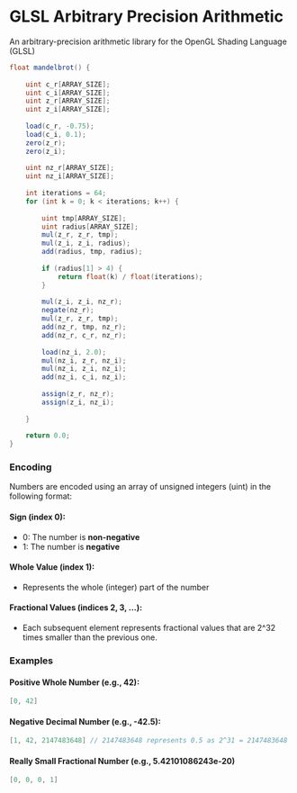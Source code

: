 # GLSL Arbitrary Precision Arithmetic
An arbitrary-precision arithmetic library for the OpenGL Shading Language (GLSL)

```glsl
float mandelbrot() {
    
    uint c_r[ARRAY_SIZE];
    uint c_i[ARRAY_SIZE];
    uint z_r[ARRAY_SIZE];
    uint z_i[ARRAY_SIZE];
    
    load(c_r, -0.75);
    load(c_i, 0.1);
    zero(z_r);
    zero(z_i);
    
    uint nz_r[ARRAY_SIZE];
    uint nz_i[ARRAY_SIZE];
    
    int iterations = 64;
    for (int k = 0; k < iterations; k++) {
        
        uint tmp[ARRAY_SIZE];
        uint radius[ARRAY_SIZE];
        mul(z_r, z_r, tmp);
        mul(z_i, z_i, radius);
        add(radius, tmp, radius);
        
        if (radius[1] > 4) {
            return float(k) / float(iterations);
        }
        
        mul(z_i, z_i, nz_r);
        negate(nz_r);
        mul(z_r, z_r, tmp);
        add(nz_r, tmp, nz_r);
        add(nz_r, c_r, nz_r);
        
        load(nz_i, 2.0);
        mul(nz_i, z_r, nz_i);
        mul(nz_i, z_i, nz_i);
        add(nz_i, c_i, nz_i);
        
        assign(z_r, nz_r);
        assign(z_i, nz_i);
        
    }
    
    return 0.0;
}
```

### Encoding
Numbers are encoded using an array of unsigned integers (uint) in the following format:
#### Sign (index 0):
 - 0: The number is **non-negative**
 - 1: The number is **negative**
#### Whole Value (index 1):
 - Represents the whole (integer) part of the number
#### Fractional Values (indices 2, 3, ...):
 - Each subsequent element represents fractional values that are 2^32 times smaller than the previous one.

### Examples
#### Positive Whole Number (e.g., 42):
```csharp
[0, 42]
```
#### Negative Decimal Number (e.g., -42.5):
```csharp
[1, 42, 2147483648] // 2147483648 represents 0.5 as 2^31 = 2147483648
```
#### Really Small Fractional Number (e.g., 5.42101086243e-20)
```csharp
[0, 0, 0, 1]
```
